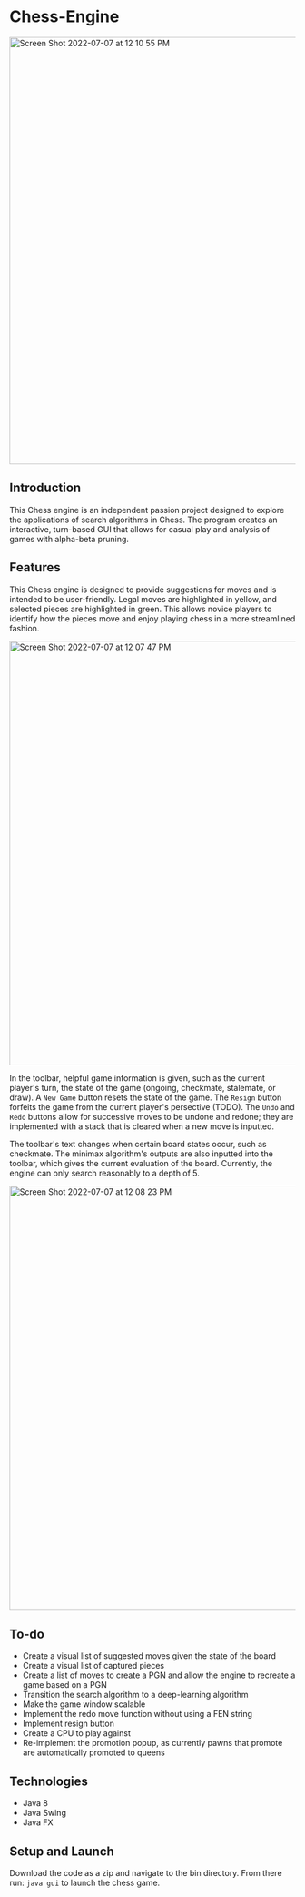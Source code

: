 # Chess-Engine
<img width="751" alt="Screen Shot 2022-07-07 at 12 10 55 PM" src="https://user-images.githubusercontent.com/66751933/177831277-7d1a0074-95bf-46f3-b477-e46a125d12eb.png">

## Introduction
This Chess engine is an independent passion project designed to explore the applications of search algorithms in Chess. The program creates an interactive, turn-based GUI that allows for casual play and analysis of games with alpha-beta pruning.

## Features
This Chess engine is designed to provide suggestions for moves and is intended to be user-friendly. Legal moves are highlighted in yellow, and selected pieces are highlighted in green. This allows novice players to identify how the pieces move and enjoy playing chess in a more streamlined fashion. 

<img width="746" alt="Screen Shot 2022-07-07 at 12 07 47 PM" src="https://user-images.githubusercontent.com/66751933/177836076-5ad1b184-d165-4ca1-b774-3a212b867407.png">

In the toolbar, helpful game information is given, such as the current player's turn, the state of the game (ongoing, checkmate, stalemate, or draw). A ```New Game``` button resets the state of the game. The ```Resign``` button forfeits the game from the current player's persective (TODO). The ```Undo``` and ```Redo``` buttons allow for successive moves to be undone and redone; they are implemented with a stack that is cleared when a new move is inputted.

The toolbar's text changes when certain board states occur, such as checkmate. The minimax algorithm's outputs are also inputted into the toolbar, which gives the current evaluation of the board. Currently, the engine can only search reasonably to a depth of 5.

<img width="747" alt="Screen Shot 2022-07-07 at 12 08 23 PM" src="https://user-images.githubusercontent.com/66751933/177836508-92449fc6-5218-462e-8886-ca5ccb63a6aa.png">

## To-do
* Create a visual list of suggested moves given the state of the board
* Create a visual list of captured pieces
* Create a list of moves to create a PGN and allow the engine to recreate a game based on a PGN
* Transition the search algorithm to a deep-learning algorithm
* Make the game window scalable
* Implement the redo move function without using a FEN string
* Implement resign button
* Create a CPU to play against
* Re-implement the promotion popup, as currently pawns that promote are automatically promoted to queens

## Technologies
* Java 8
* Java Swing
* Java FX

## Setup and Launch
Download the code as a zip and navigate to the bin directory. From there run:
```java gui``` to launch the chess game.
